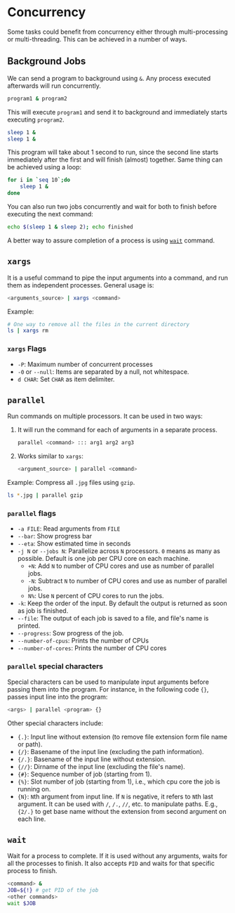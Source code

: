 # Concurrency

Some tasks could benefit from concurrency either through multi-processing or multi-threading. This can be achieved in a number of ways.

## Background Jobs

We can send a program to background using `&`. Any process executed afterwards will run concurrently.

```bash
program1 & program2
```

This will execute `program1` and send it to background and immediately starts executing `program2`.

```bash
sleep 1 &
sleep 1 &
```

This program will take about 1 second to run, since the second line starts immediately after the first and will finish (almost) together. Same thing can be achieved using a loop:

```bash
for i in `seq 10`;do
    sleep 1 &
done
```

You can also run two jobs concurrently and wait for both to finish before executing the next command:

```bash
echo $(sleep 1 & sleep 2); echo finished
```

A better way to assure completion of a process is using [`wait`](#wait) command.

## `xargs`

It is a useful command to pipe the input arguments into a command, and run them as independent processes.
General usage is:

```bash
<arguments_source> | xargs <command>
```

Example:

```bash
# One way to remove all the files in the current directory
ls | xargs rm
```

### `xargs` Flags

- `-P`: Maximum number of concurrent processes
- `-0` or `--null`: Items are separated by a null, not whitespace.
- `d CHAR`: Set `CHAR` as item delimiter.

## `parallel`

Run commands on multiple processors. It can be used in two ways:

1. It will run the command for each of arguments in a separate process.

    ```bash
    parallel <command> ::: arg1 arg2 arg3
    ```

2. Works similar to `xargs`:

    ```bash
    <argument_source> | parallel <command>
    ```

Example:
Compress all `.jpg` files using `gzip`.

```bash
ls *.jpg | parallel gzip
```

### `parallel` flags

- `-a FILE`: Read arguments from `FILE`
- `--bar`: Show progress bar
- `--eta`: Show estimated time in seconds
- `-j N` or `--jobs N`: Parallelize across `N` processors. `0` means as many as possible. Default is one job per CPU core on each machine.
  - `+N`: Add `N` to number of CPU cores and use as number of parallel jobs.
  - `-N`: Subtract `N` to number of CPU cores and use as number of parallel jobs.
  - `N%`: Use `N` percent of CPU cores to run the jobs.
- `-k`: Keep the order of the input. By default the output is returned as soon as job is finished.
- `--file`: The output of each job is saved to a file, and file's name is printed.
- `--progress`: Sow progress of the job.
- `--number-of-cpus`: Prints the number of CPUs
- `--number-of-cores`: Prints the number of CPU cores

### `parallel` special characters

Special characters can be used to manipulate input arguments before passing them into the program. For instance, in the following code `{}`, passes input line into the program:

```bash
<args> | parallel <program> {}
```

Other special characters include:

- `{.}`: Input line without extension (to remove file extension form file name or path).
- `{/}`: Basename of the input line (excluding the path information).
- `{/.}`: Basename of the input line without extension.
- `{//}`: Dirname of the input line (excluding the file's name).
- `{#}`: Sequence number of job (starting from 1).
- `{%}`: Slot number of job (starting from 1), i.e., which cpu core the job is running on.
- `{N}`: `N`th argument from input line. If `N` is negative, it refers to `N`th last argument. It can be used with `/`, `/.`, `//`, etc. to manipulate paths. E.g., `{2/.}` to get base name without the extension from second argument on each line.

## `wait`

Wait for a process to complete. If it is used without any arguments, waits for all the processes to finish.
It also accepts `PID` and waits for that specific process to finish.

```bash
<command> &
JOB=${!} # get PID of the job
<other commands>
wait $JOB
```
